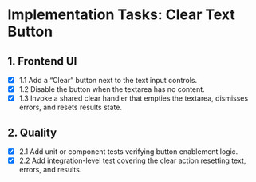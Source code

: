 # Implementation Tasks: Clear Text Button

## 1. Frontend UI
- [x] 1.1 Add a “Clear” button next to the text input controls.
- [x] 1.2 Disable the button when the textarea has no content.
- [x] 1.3 Invoke a shared clear handler that empties the textarea, dismisses errors, and resets results state.

## 2. Quality
- [x] 2.1 Add unit or component tests verifying button enablement logic.
- [x] 2.2 Add integration-level test covering the clear action resetting text, errors, and results.
